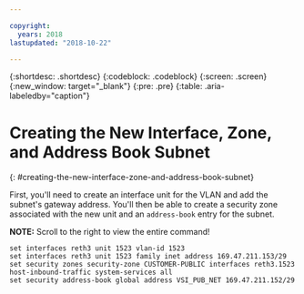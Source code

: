 ```yaml
---

copyright:
  years: 2018
lastupdated: "2018-10-22"

---
```


{:shortdesc: .shortdesc}
{:codeblock: .codeblock}
{:screen: .screen}
{:new_window: target="_blank"}
{:pre: .pre}
{:table: .aria-labeledby="caption"}

# Creating the New Interface, Zone, and Address Book Subnet
{: #creating-the-new-interface-zone-and-address-book-subnet}

First, you'll need to create an interface unit for the VLAN and add the subnet's gateway address. You'll then be able to create a security zone associated with the new unit and an `address-book` entry for the subnet.  

**NOTE:** Scroll to the right to view the entire command!

```
set interfaces reth3 unit 1523 vlan-id 1523
set interfaces reth3 unit 1523 family inet address 169.47.211.153/29
set security zones security-zone CUSTOMER-PUBLIC interfaces reth3.1523 host-inbound-traffic system-services all
set security address-book global address VSI_PUB_NET 169.47.211.152/29
```